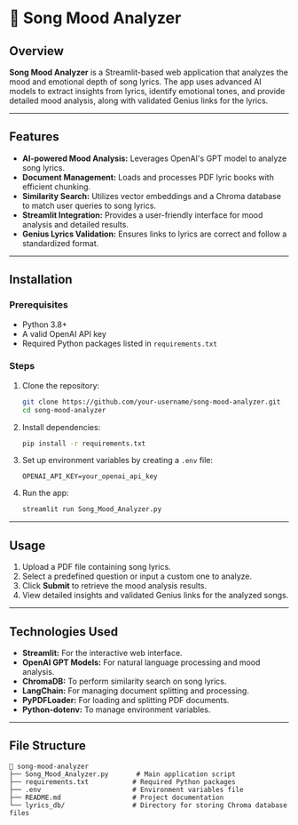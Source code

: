 # 🎵 Song Mood Analyzer

## Overview
**Song Mood Analyzer** is a Streamlit-based web application that analyzes the mood and emotional depth of song lyrics. 
The app uses advanced AI models to extract insights from lyrics, identify emotional tones, and provide detailed mood analysis, 
along with validated Genius links for the lyrics.

---

## Features
- **AI-powered Mood Analysis:** Leverages OpenAI's GPT model to analyze song lyrics.
- **Document Management:** Loads and processes PDF lyric books with efficient chunking.
- **Similarity Search:** Utilizes vector embeddings and a Chroma database to match user queries to song lyrics.
- **Streamlit Integration:** Provides a user-friendly interface for mood analysis and detailed results.
- **Genius Lyrics Validation:** Ensures links to lyrics are correct and follow a standardized format.

---

## Installation

### Prerequisites
- Python 3.8+
- A valid OpenAI API key
- Required Python packages listed in `requirements.txt`

### Steps
1. Clone the repository:
   ```bash
   git clone https://github.com/your-username/song-mood-analyzer.git
   cd song-mood-analyzer
   ```
2. Install dependencies:
   ```bash
   pip install -r requirements.txt
   ```
3. Set up environment variables by creating a `.env` file:
   ```env
   OPENAI_API_KEY=your_openai_api_key
   ```
4. Run the app:
   ```bash
   streamlit run Song_Mood_Analyzer.py
   ```

---

## Usage
1. Upload a PDF file containing song lyrics.
2. Select a predefined question or input a custom one to analyze.
3. Click **Submit** to retrieve the mood analysis results.
4. View detailed insights and validated Genius links for the analyzed songs.

---

## Technologies Used
- **Streamlit:** For the interactive web interface.
- **OpenAI GPT Models:** For natural language processing and mood analysis.
- **ChromaDB:** To perform similarity search on song lyrics.
- **LangChain:** For managing document splitting and processing.
- **PyPDFLoader:** For loading and splitting PDF documents.
- **Python-dotenv:** To manage environment variables.

---

## File Structure
```
📂 song-mood-analyzer
├── Song_Mood_Analyzer.py       # Main application script
├── requirements.txt           # Required Python packages
├── .env                       # Environment variables file
├── README.md                  # Project documentation
└── lyrics_db/                 # Directory for storing Chroma database files
```


